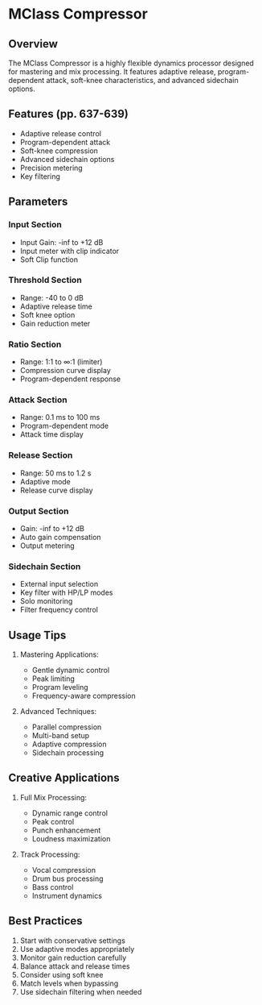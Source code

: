# MClass Compressor

## Overview
The MClass Compressor is a highly flexible dynamics processor designed for mastering and mix processing. It features adaptive release, program-dependent attack, soft-knee characteristics, and advanced sidechain options.

## Features (pp. 637-639)
- Adaptive release control
- Program-dependent attack
- Soft-knee compression
- Advanced sidechain options
- Precision metering
- Key filtering

## Parameters

### Input Section
- Input Gain: -inf to +12 dB
- Input meter with clip indicator
- Soft Clip function

### Threshold Section
- Range: -40 to 0 dB
- Adaptive release time
- Soft knee option
- Gain reduction meter

### Ratio Section
- Range: 1:1 to ∞:1 (limiter)
- Compression curve display
- Program-dependent response

### Attack Section
- Range: 0.1 ms to 100 ms
- Program-dependent mode
- Attack time display

### Release Section
- Range: 50 ms to 1.2 s
- Adaptive mode
- Release curve display

### Output Section
- Gain: -inf to +12 dB
- Auto gain compensation
- Output metering

### Sidechain Section
- External input selection
- Key filter with HP/LP modes
- Solo monitoring
- Filter frequency control

## Usage Tips
1. Mastering Applications:
   - Gentle dynamic control
   - Peak limiting
   - Program leveling
   - Frequency-aware compression

2. Advanced Techniques:
   - Parallel compression
   - Multi-band setup
   - Adaptive compression
   - Sidechain processing

## Creative Applications
1. Full Mix Processing:
   - Dynamic range control
   - Peak control
   - Punch enhancement
   - Loudness maximization

2. Track Processing:
   - Vocal compression
   - Drum bus processing
   - Bass control
   - Instrument dynamics

## Best Practices
1. Start with conservative settings
2. Use adaptive modes appropriately
3. Monitor gain reduction carefully
4. Balance attack and release times
5. Consider using soft knee
6. Match levels when bypassing
7. Use sidechain filtering when needed 